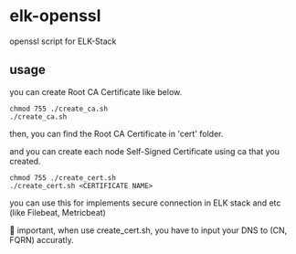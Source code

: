 # elk-openssl
openssl script for ELK-Stack



## usage
you can create Root CA Certificate like below.
```
chmod 755 ./create_ca.sh
./create_ca.sh
```

then, you can find the Root CA Certificate in 'cert' folder.

and you can create each node Self-Signed Certificate using ca that you created.
```
chmod 755 ./create_cert.sh
./create_cert.sh <CERTIFICATE NAME>
```

you can use this for implements secure connection in ELK stack and etc (like Filebeat, Metricbeat)

🔑 important, when use create_cert.sh, you have to input your DNS to (CN, FQRN) accuratly.